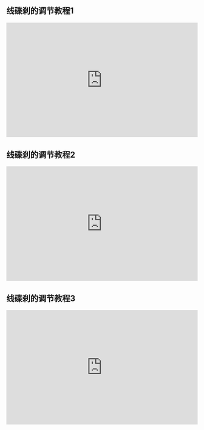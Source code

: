 ## 线碟刹的调节教程1

<div style="position: relative; padding: 30% 45%;">
<iframe style="position: absolute; width: 100%; height: 100%; left: 0; top: 0;" src="https://player.bilibili.com/player.html?aid=114035659900561&bvid=BV1h1AneCEhd&cid=28488238957&page=1&as_wide=1&high_quality=1&danmaku=0" frameborder="no" scrolling="no"></iframe>
</div>

## 线碟刹的调节教程2
<div style="position: relative; padding: 30% 45%;">
<iframe style="position: absolute; width: 100%; height: 100%; left: 0; top: 0;" src='https://player.youku.com/embed/XMTcxMDA3MTU2OA==' frameborder=0 scrolling="no"></iframe>
</div>

## 线碟刹的调节教程3

<div style="position: relative; padding: 30% 45%;">
<iframe style="position: absolute; width: 100%; height: 100%; left: 0; top: 0;" src="https://player.bilibili.com/player.html?aid=1405564794&bvid=BV1Ar421w78X&cid=1577037923&page=1&as_wide=1&high_quality=1&danmaku=0" frameborder="no" scrolling="no"></iframe>
</div>